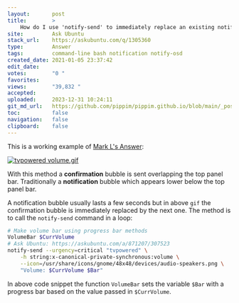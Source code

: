 ```yaml
---
layout:       post
title:        >
    How do I use 'notify-send' to immediately replace an existing notification?
site:         Ask Ubuntu
stack_url:    https://askubuntu.com/q/1305360
type:         Answer
tags:         command-line bash notification notify-osd
created_date: 2021-01-05 23:37:42
edit_date:    
votes:        "0 "
favorites:    
views:        "39,832 "
accepted:     
uploaded:     2023-12-31 10:24:11
git_md_url:   https://github.com/pippim/pippim.github.io/blob/main/_posts/2021/2021-01-05-How-do-I-use-_notify-send_-to-immediately-replace-an-existing-notification_.md
toc:          false
navigation:   false
clipboard:    false
---
```


This is a working example of [Mark L's Answer][1]:

[![tvpowered volume.gif][2]][2]

With this method a **confirmation** bubble is sent overlapping the top panel bar. Traditionally a **notification** bubble which appears lower below the top panel bar.

A notification bubble usually lasts a few seconds but in above `gif` the confirmation bubble is immediately replaced by the next one. The method is to call the `notify-send` command in a loop:

``` bash
# Make volume bar using progress bar methods
VolumeBar $CurrVolume
# Ask Ubuntu: https://askubuntu.com/a/871207/307523
notify-send --urgency=critical "tvpowered" \
    -h string:x-canonical-private-synchronous:volume \
    --icon=/usr/share/icons/gnome/48x48/devices/audio-speakers.png \
    "Volume: $CurrVolume $Bar"
```

In above code snippet the function `VolumeBar` sets the variable `$Bar` with a progress bar based on the value passed in `$CurrVolume`.


  [1]: https://askubuntu.com/a/871207/307523
  [2]: https://i.stack.imgur.com/QBGf7.gif
